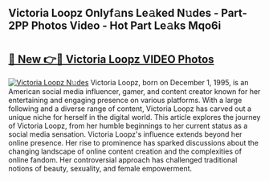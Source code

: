 ## Victoria Loopz Onlyf𝚊ns Le𝚊ked N𝚞des - Part-2PP Photos Video - Hot Part Le𝚊ks Mqo6i

# <h2><a href="http://ac4540.deff.icu/?id=Victoria+Loopz">🔗 New 👉🔴 Victoria Loopz VIDEO Photos</a></h2>

[![Victoria Loopz N𝚞des](https://i.imgur.com/rIISA9y.gif)](http://ac4540.deff.icu/?id=Victoria+Loopz)
Victoria Loopz, born on December 1, 1995, is an American social media influencer, gamer, and content creator known for her entertaining and engaging presence on various platforms. With a large following and a diverse range of content, Victoria Loopz has carved out a unique niche for herself in the digital world. This article explores the journey of Victoria Loopz, from her humble beginnings to her current status as a social media sensation. Victoria Loopz's influence extends beyond her online presence. Her rise to prominence has sparked discussions about the changing landscape of online content creation and the complexities of online fandom. Her controversial approach has challenged traditional notions of beauty, sexuality, and female empowerment.
